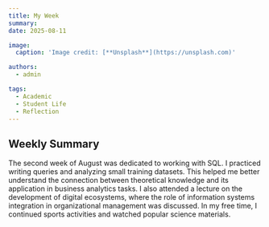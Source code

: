 ```yaml
---
title: My Week
summary: 
date: 2025-08-11

image:
  caption: 'Image credit: [**Unsplash**](https://unsplash.com)'

authors:
  - admin

tags:
  - Academic
  - Student Life
  - Reflection
---
```


## Weekly Summary  

The second week of August was dedicated to working with SQL. I practiced writing queries and analyzing small training datasets. This helped me better understand the connection between theoretical knowledge and its application in business analytics tasks. I also attended a lecture on the development of digital ecosystems, where the role of information systems integration in organizational management was discussed. In my free time, I continued sports activities and watched popular science materials.  

